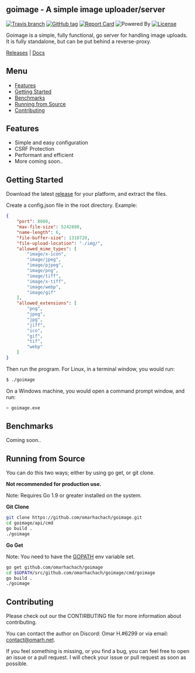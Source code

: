 ## goimage - A simple image uploader/server
[![Travis branch](https://img.shields.io/travis/omarhachach/goimage/master.svg?style=flat-square)](https://travis-ci.org/omarhachach/goimage)
[![GitHub tag](https://img.shields.io/github/release/omarhachach/goimage.svg?style=flat-square)](https://github.com/omarhachach/goimage/releases)
[![Report Card](https://img.shields.io/badge/report%20card-a%2B-c0392b.svg?style=flat-square)](https://goreportcard.com/report/github.com/omarhachach/goimage)
![Powered By](https://img.shields.io/badge/powered%20by-go-blue.svg?style=flat-square)
[![License](https://img.shields.io/badge/license-MIT%20License-1abc9c.svg?style=flat-square)](https://github.com/omarhachach/goimage/blob/master/LICENSE.txt)

Goimage is a simple, fully functional, go server for handling image uploads. It is fully standalone, but can be put behind a reverse-proxy.

[Releases](https://github.com/omarhachach/goimage/releases) | [Docs](https://godoc.org/github.com/omarhachach/goimage)

## Menu
* [Features](#features)
* [Getting Started](#getting-started)
* [Benchmarks](#benchmarks)
* [Running from Source](#running-from-source)
* [Contributing](#contributing)

## Features
* Simple and easy configuration
* CSRF Protection
* Performant and efficient
* More coming soon..

## Getting Started

Download the latest [release](https://github.com/omarhachach/goimage/releases) for your platform, and extract the files.

Create a config.json file in the root directory. Example:
```JSON
{
    "port": 8080,
    "max-file-size": 5242880,
    "name-length": 6,
    "file-buffer-size": 1310720,
    "file-upload-location": "./img/",
    "allowed_mime_types": [
        "image/x-icon",
        "image/jpeg",
        "image/pjpeg",
        "image/png",
        "image/tiff",
        "image/x-tiff",
        "image/webp",
        "image/gif"
    ],
    "allowed_extensions": [
        "png",
        "jpeg",
        "jpg",
        "jiff",
        "ico",
        "gif",
        "tif",
        "webp"
    ]
}
```

Then run the program.
For Linux, in a terminal window, you would run:
```BASH
$ ./goimage
```
On a Windows machine, you would open a command prompt window, and run:
```BASH
> goimage.exe
```

## Benchmarks
Coming soon..

## Running from Source
You can do this two ways; either by using go get, or git clone.

**Not recommended for production use.**

Note: Requires Go 1.9 or greater installed on the system.

**Git Clone**

```BASH
git clone https://github.com/omarhachach/goimage.git
cd goimage/api/cmd
go build .
./goimage
```

**Go Get**

Note: You need to have the [GOPATH](https://golang.org/doc/code.html#GOPATH) env variable set.
```BASH
go get github.com/omarhachach/goimage
cd $GOPATH/src/github.com/omarhachach/goimage/cmd/goimage
go build .
./goimage
```

## Contributing
Please check out our the CONTIRBUTING file for more information about contributing.

You can contact the author on Discord: Omar H.#6299 or via email: [contact@omarh.net](mailto:contact@omarh.net).

If you feel something is missing, or you find a bug, you can feel free to open an issue or a pull request.
I will check your issue or pull request as soon as possible.
